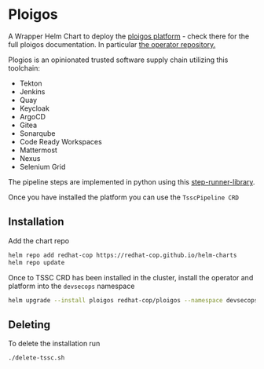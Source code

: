 # Ploigos

A Wrapper Helm Chart to deploy the [ploigos platform](https://github.com/ploigos) - check there for the full ploigos documentation. In particular [the operator repository.](https://github.com/ploigos/ploigos-software-factory-operator)

Plogios is an opinionated trusted software supply chain utilizing this toolchain:

- Tekton
- Jenkins
- Quay
- Keycloak
- ArgoCD
- Gitea
- Sonarqube
- Code Ready Workspaces
- Mattermost
- Nexus
- Selenium Grid

The pipeline steps are implemented in python using this [step-runner-library](https://github.com/ploigos/ploigos-step-runner).

Once you have installed the platform you can use the `TsscPipeline CRD`

## Installation

Add the chart repo
```bash
helm repo add redhat-cop https://redhat-cop.github.io/helm-charts
helm repo update
```

Once to TSSC CRD has been installed in the cluster, install the operator and platform into the `devsecops` namespace
```bash
helm upgrade --install ploigos redhat-cop/ploigos --namespace devsecops --create-namespace
```
## Deleting

To delete the installation run
```bash
./delete-tssc.sh
```
